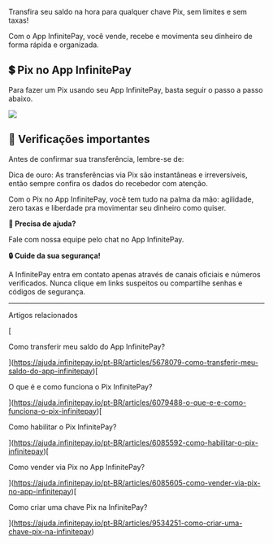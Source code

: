 Transfira seu saldo na hora para qualquer chave Pix, sem limites e sem taxas!

Com o App InfinitePay, você vende, recebe e movimenta seu dinheiro de forma rápida e organizada.

## **💲 Pix no App InfinitePay**

Para fazer um Pix usando seu App InfinitePay, basta seguir o passo a passo abaixo.

[![](https://downloads.intercomcdn.com/i/o/988078716/ebc8d6b81d8dd754c476a0a9/PROD17_48_ENVIAR_PIX_2.gif?expires=1756120500&signature=a811992360870f31cdbfb0494a8d6d5fb7e5ff6d386f5e7f499a334a6bc0d0a7&req=fSgvFs52moBZFb4f3HP0gCxqrPHdMrB4O5%2FeFSBvxIPJwUhGcS5X1Fxb8HYt%0A3xklMqigYwRfpOdaVg%3D%3D%0A)](https://downloads.intercomcdn.com/i/o/988078716/ebc8d6b81d8dd754c476a0a9/PROD17_48_ENVIAR_PIX_2.gif?expires=1756120500&signature=a811992360870f31cdbfb0494a8d6d5fb7e5ff6d386f5e7f499a334a6bc0d0a7&req=fSgvFs52moBZFb4f3HP0gCxqrPHdMrB4O5%2FeFSBvxIPJwUhGcS5X1Fxb8HYt%0A3xklMqigYwRfpOdaVg%3D%3D%0A)

## **🔎 Verificações importantes**

Antes de confirmar sua transferência, lembre-se de:

Dica de ouro: As transferências via Pix são instantâneas e irreversíveis, então sempre confira os dados do recebedor com atenção.

Com o Pix no App InfinitePay, você tem tudo na palma da mão: agilidade, zero taxas e liberdade pra movimentar seu dinheiro como quiser.

**🔔 Precisa de ajuda?**

Fale com nossa equipe pelo chat no App InfinitePay.

**🔒 Cuide da sua segurança!**

A InfinitePay entra em contato apenas através de canais oficiais e números verificados. Nunca clique em links suspeitos ou compartilhe senhas e códigos de segurança.

___

Artigos relacionados

[

Como transferir meu saldo do App InfinitePay?

](https://ajuda.infinitepay.io/pt-BR/articles/5678079-como-transferir-meu-saldo-do-app-infinitepay)[

O que é e como funciona o Pix InfinitePay?

](https://ajuda.infinitepay.io/pt-BR/articles/6079488-o-que-e-e-como-funciona-o-pix-infinitepay)[

Como habilitar o Pix InfinitePay?

](https://ajuda.infinitepay.io/pt-BR/articles/6085592-como-habilitar-o-pix-infinitepay)[

Como vender via Pix no App InfinitePay?

](https://ajuda.infinitepay.io/pt-BR/articles/6085605-como-vender-via-pix-no-app-infinitepay)[

Como criar uma chave Pix na InfinitePay?

](https://ajuda.infinitepay.io/pt-BR/articles/9534251-como-criar-uma-chave-pix-na-infinitepay)
